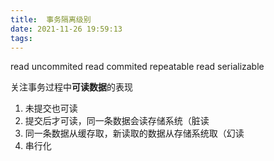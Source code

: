 ```yaml
---
title:  事务隔离级别
date: 2021-11-26 19:59:13
tags:
---
```

read uncommited
read commited
repeatable read
serializable

关注事务过程中**可读数据**的表现
1. 未提交也可读
2. 提交后才可读，同一条数据会读存储系统（脏读
3. 同一条数据从缓存取，新读取的数据从存储系统取（幻读
4. 串行化



